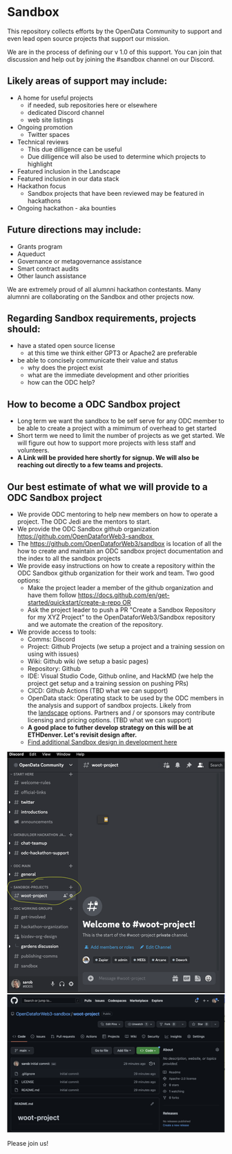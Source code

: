 # Sandbox
This repository collects efforts by the OpenData Community to support and even lead open source projects that support our mission.

We are in the process of defining our v 1.0 of this support.  You can join that discussion and help out by joining the #sandbox channel on our Discord.

## Likely areas of support may include:
- A home for useful projects
   - if needed, sub repositories here or elsewhere
   - dedicated Discord channel
   - web site listings
- Ongoing promotion 
   - Twitter spaces 
- Technical reviews
   - This due dilligence can be useful 
   - Due dilligence will also be used to determine which projects to highlight
- Featured inclusion in the Landscape
- Featured inclusion in our data stack
- Hackathon focus
   - Sandbox projects that have been reviewed may be featured in hackathons
- Ongoing hackathon - aka bounties

## Future directions may include:
- Grants program
- Aqueduct
- Governance or metagovernance assistance
- Smart contract audits
- Other launch assistance

We are extremely proud of all alumnni hackathon contestants.  Many alumnni are collaborating on the Sandbox and other projects now.

## Regarding Sandbox requirements, projects should:
- have a stated open source license
    - at this time we think either GPT3 or Apache2 are preferable
- be able to concisely communicate their value and status
    - why does the project exist
    - what are the immediate development and other priorities
    - how can the ODC help?

## How to become a ODC Sandbox project
- Long term we want the sandbox to be self serve for any ODC member to be able to create a project with a mimimum of overhead to get started
- Short term we need to limit the number of projects as we get started. We will figure out how to support more projects with less staff and volunteers. 
- **A Link will be provided here shortly for signup. We will also be reaching out directly to a few teams and projects.** 

## Our best estimate of what we will provide to a ODC Sandbox project
- We provide ODC mentoring to help new members on how to operate a project. The ODC Jedi are the mentors to start.
- We provide the ODC Sandbox github organization https://github.com/OpenDataforWeb3-sandbox 
- The https://github.com/OpenDataforWeb3/sandbox is location of all the how to create and maintain an ODC sandbox project documentation and the index to all the sandbox projects
- We provide easy instructions on how to create a repository within the ODC Sandbox github organization for their work and team. Two good options:
  - Make the project leader a member of the github organization and have them follow https://docs.github.com/en/get-started/quickstart/create-a-repo OR
  - Ask the project leader to push a PR "Create a Sandbox Repository for my XYZ Project" to the OpenDataforWeb3/Sandbox repository and we automate the creation of the repository.
- We provide access to tools:
  - Comms: Discord
  - Project: Github Projects (we setup a project and a training session on using with issues)
  - Wiki: Github wiki (we setup a basic pages)
  - Repository: Github
  - IDE: Visual Studio Code, Github online, and HackMD (we help the project get setup and a training session on pushing PRs)
  - CICD: Github Actions (TBD what we can support)
  - OpenData stack: Operating stack to be used by the ODC members in the analysis and support of sandbox projects. Likely from the [landscape](../../docs/landscape.md) options. Partners and / or sponsors may contribute licensing and pricing options. (TBD what we can support) 
  - **A good place to futher develop strategy on this will be at ETHDenver. Let's revisit design after.**
  - [Find additional Sandbox design in development here](https://miro.com/app/board/uXjVPlv-XQA=/)
  
![sandbox-discord](sandbox-discord-woot-project.png)
![sandbox-github](sandbox-github-woot-project.png)


Please join us!

